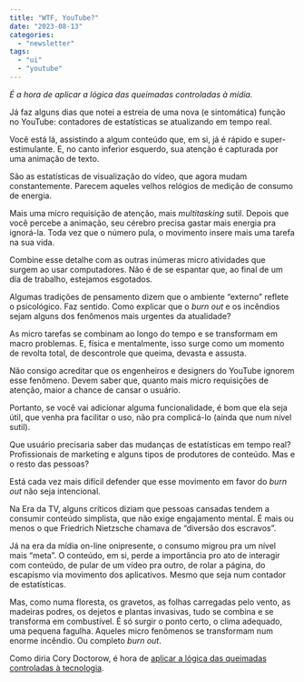 ```yaml
---
title: "WTF, YouTube?"
date: "2023-08-13"
categories: 
  - "newsletter"
tags: 
  - "ui"
  - "youtube"
---
```


_É a hora de aplicar a lógica das queimadas controladas à mídia._

Já faz alguns dias que notei a estreia de uma nova (e sintomática) função no YouTube: contadores de estatísticas se atualizando em tempo real.

Você está lá, assistindo a algum conteúdo que, em si, já é rápido e super-estimulante. E, no canto inferior esquerdo, sua atenção é capturada por uma animação de texto.

São as estatísticas de visualização do vídeo, que agora mudam constantemente. Parecem aqueles velhos relógios de medição de consumo de energia.

Mais uma micro requisição de atenção, mais _multitasking_ sutil. Depois que você percebe a animação, seu cérebro precisa gastar mais energia pra ignorá-la. Toda vez que o número pula, o movimento insere mais uma tarefa na sua vida.

Combine esse detalhe com as outras inúmeras micro atividades que surgem ao usar computadores. Não é de se espantar que, ao final de um dia de trabalho, estejamos esgotados.

Algumas tradições de pensamento dizem que o ambiente “externo” reflete o psicológico. Faz sentido. Como explicar que o _burn out_ e os incêndios sejam alguns dos fenômenos mais urgentes da atualidade?

As micro tarefas se combinam ao longo do tempo e se transformam em macro problemas. E, física e mentalmente, isso surge como um momento de revolta total, de descontrole que queima, devasta e assusta.

Não consigo acreditar que os engenheiros e designers do YouTube ignorem esse fenômeno. Devem saber que, quanto mais micro requisições de atenção, maior a chance de cansar o usuário.

Portanto, se você vai adicionar alguma funcionalidade, é bom que ela seja útil, que venha pra facilitar o uso, não pra complicá-lo (ainda que num nível sutil).

Que usuário precisaria saber das mudanças de estatísticas em tempo real? Profissionais de marketing e alguns tipos de produtores de conteúdo. Mas e o resto das pessoas?

Está cada vez mais difícil defender que esse movimento em favor do _burn out_ não seja intencional.

Na Era da TV, alguns críticos diziam que pessoas cansadas tendem a consumir conteúdo simplista, que não exige engajamento mental. É mais ou menos o que Friedrich Nietzsche chamava de “diversão dos escravos”.

Já na era da mídia on-line onipresente, o consumo migrou pra um nível mais “meta”. O conteúdo, em si, perde a importância pro ato de interagir com conteúdo, de pular de um vídeo pra outro, de rolar a página, do escapismo via movimento dos aplicativos. Mesmo que seja num contador de estatísticas.

Mas, como numa floresta, os gravetos, as folhas carregadas pelo vento, as madeiras podres, os dejetos e plantas invasivas, tudo se combina e se transforma em combustível. É só surgir o ponto certo, o clima adequado, uma pequena fagulha. Aqueles micro fenômenos se transformam num enorme incêndio. Ou completo _burn out_.

Como diria Cory Doctorow, é hora de [aplicar a lógica das queimadas controladas à tecnologia](https://craphound.com/news/2023/07/16/let-the-platforms-burn-the-opposite-of-good-fires-is-wildfires/).
